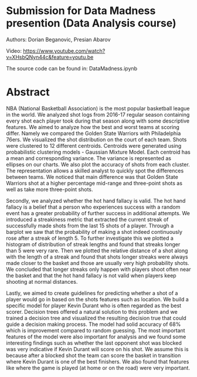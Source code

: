 # Submission for Data Madness presention (Data Analysis course)    

Authors: Dorian Beganovic, Presian Abarov     

Video: https://www.youtube.com/watch?v=XHsbQNyn44c&feature=youtu.be   

The source code can be found in: DataMadness.ipynb    

# Abstract

NBA (National Basketball Association) is the most popular basketball league in the world. We analyzed shot logs from 2016-17 regular season containing every shot each player took during that season along with some descriptive features. We aimed to analyze how the best and worst teams at scoring differ. Namely we compared the Golden State Warriors with Philadelphia 76ers. We visualized the shot distribution on the court of each team. Shots were clustered to 12 different centroids. Centroids were generated using probabilistic clustering models - Gaussian Mixture Model. Each centroid has a mean and corresponding variance. The variance is represented as ellipses on our charts. We also plot the accuracy of shots from each cluster. The representation allows a skilled analyst to quickly spot the differences between teams. We noticed that main difference was that Golden State Warriors shot at a higher percentage mid-range and three-point shots as well as take more three-point shots.    

Secondly, we analyzed whether the hot hand fallacy is valid. The hot hand fallacy is a belief that a person who experiences success with a random event has a greater probability of further success in additional attempts. We introduced a streakiness metric that extracted the current streak of successfully made shots from the last 15 shots of a player. Through a barplot we saw that the probability of making a shot indeed continuously rose after a streak of length 5. To further investigate this we plotted a histogram of distribution of streak lengths and found that streaks longer than 5 were very rare. Then we plotted the relative distance of a shot along with the length of a streak and found that shots longer streaks were always made closer to the basket and those are usually very high probability shots. We concluded that longer streaks only happen with players shoot often near the basket and that the hot hand fallacy is not valid when players keep shooting at normal distances.    

Lastly, we aimed to create guidelines for predicting whether a shot of a player would go in based on the shots features such as location. We build a specific model for player Kevin Durant who is often regarded as the best scorer. Decision trees offered a natural solution to this problem and we trained a decision tree and visualized the resulting decision true that could guide a decision making process. The model had solid accuracy of 68% which is improvement compared to random guessing. The most important features of the model were also important for analysis and we found some interesting findings such as whether the last opponent shot was blocked was very indicative if Kevin Durant will score on his shot. We assume this is because after a blocked shot the team can score the basket in transition where Kevin Durant is one of the best finishers. We also found that features like where the game is played (at home or on the road) were very important.

